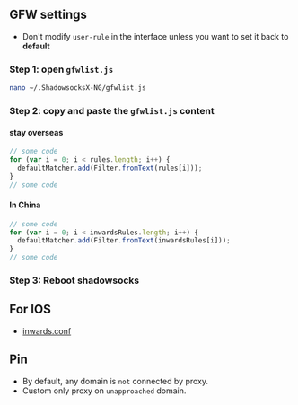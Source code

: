 ## GFW settings
- Don't modify `user-rule` in the interface unless you want to set it back to **default**
### Step 1: open `gfwlist.js`
```sh
nano ~/.ShadowsocksX-NG/gfwlist.js
```
### Step 2: copy and paste the `gfwlist.js` content
#### stay overseas
```javascript
// some code
for (var i = 0; i < rules.length; i++) {
  defaultMatcher.add(Filter.fromText(rules[i]));
}
// some code
```
#### In China
```javascript
// some code
for (var i = 0; i < inwardsRules.length; i++) {
  defaultMatcher.add(Filter.fromText(inwardsRules[i]));
}
// some code
```
### Step 3: Reboot shadowsocks

## For IOS
- [inwards.conf](https://github.com/GeekEast/gfwlist/blob/master/inwards.conf)

## Pin
- By default, any domain is `not` connected by proxy.
- Custom only proxy on `unapproached` domain.
